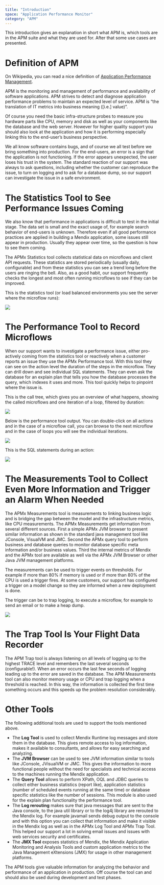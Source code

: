 ```yaml
---
title: "Introduction"
space: "Application Performance Monitor"
category: "APM"
---
```

This introduction gives an explanation in short what APM is, which tools are in the APM suite and what they
 are used for. After that some use cases are presented.

# Definition of APM

On Wikipedia, you can read a nice definition of [Application Performance Management](http://en.wikipedia.org/wiki/Application_performance_management).

APM is the monitoring and management of performance and availability of software applications. 
APM strives to detect and diagnose application performance problems to maintain an expected level of service. 
APM is “the translation of IT metrics into business meaning ([i.e.] value)”.

Of course you need the basic infra-structure probes to measure you hardware parts like CPU, memory and 
disk as well as your components like the database and the web server. However for higher quality support you should also look at the application and how it is performing especially linking this to the end-user’s business perspective.

We all know software contains bugs, and of course we all test before we bring something into production. 
For the end-users, an error is a sign that the application is not functioning. If the error appears 
unexpected, the user loses his trust in the system. The standard reaction of our support was always to 
ask questions, including whether the customer can reproduce the issue, to turn on logging and to ask for
 a database dump, so our support can investigate the issue in a safe environment.

# The Statistics Tool to See Performance Issues Coming

We also know that performance in applications is difficult to test in the initial stage. The data set is 
small and the exact usage of, for example search behavior of end-users is unknown. Therefore even if all
good performance practices are applied in building a Mendix application, some issues still appear in 
production. Usually they appear over time, so the question is how to see them coming.

The APMx Statistics tool collects statistical data on microflows and client API requests. These statistics
 are stored periodically (usually daily, configurable) and from these statistics you can see a trend long 
 before the users are ringing the bell. Also, as a good habit, our support frequently checks the longest 
 and most often running microflows to see if they can be improved.

This is the statistics tool (or load balanced environments you see the server where the microflow 
runs):

![](attachments/Introduction/Statistics_Tool.png)

# The Performance Tool to Record Microflows

When our support wants to investigate a performance issue, either pro-actively coming from the statistics
 tool or reactively when a customer reports an issue they use the APMx Performance tool. With this tool 
 they can see on the action level the duration of the steps in the microflow. They can drill down and see
  individual SQL statements. They can even ask the database for an explain plan that tells you how the 
  database processes the query, which indexes it uses and more. This tool quickly helps to pinpoint where
   the issue is.

This is the call tree, which gives you an overview of what happens, showing the called microflows and one iteration 
of a loop, filtered by duration:

![](attachments/Introduction/Performance_Tool_Tree_View.png)

Below is the performance tool output. You can double-click on all actions and in the case of a microflow call, you can browse to the next microflow and in the case of loops you will see the individual iterations.

![](attachments/Introduction/Performance_Tool_Browse_Microflow.png)

This is the SQL statements during an action:

![](attachments/Introduction/Performance_Tool_Browse_Actions.png)


# The Measurements Tool to Collect Even More Information and Trigger an Alarm When Needed

The APMx Measurements tool is measurements to linking business logic and is bridging the gap between the
 model and the infrastructure metrics, like CPU measurements. The APMx Measurements get information from
  several different sources. First a simple APMx JVM browser to present similar information as shown in
   the standard java management tool like JConsole, VisualVM and JMC. Second the APMx query tool to perform
    business and database queries to monitor database specific meta information and/or business values.
     Third the internal metrics of Mendix and the APMx tool are available as well via the APMx JVM Browser
      or other Java JVM management platforms.

The measurements can be used to trigger events on thresholds. For example if more than 80% if memory is used
 or if more than 80% of the CPU is used a trigger fires. At some customers, our support has configured a 
 trigger on a model change so they are informed when a new deployment is done.

The trigger can be to trap logging, to execute a microflow, for example to send an email or to make a 
heap dump.

![](attachments/Introduction/Measurements_Tool.png)

# The Trap Tool Is Your Flight Data Recorder

The APM Trap tool is always listening on all levels of logging up to the highest TRACE level and remembers 
the last several seconds (configurable!). When an error occurs the last few seconds of logging leading up
 to the error are saved in the database. The APM Measurements tool can also monitor memory usage or CPU and 
 trap logging when a threshold is reached. In this way, the information is collected the first time 
 something occurs and this speeds up the problem resolution considerably.

# Other Tools

The following additional tools are used to support the tools mentioned above.

* The **Log Tool** is used to collect Mendix Runtime log messages and store them in the database. 
This gives remote access to log information, makes it available to consultants, and allows for easy 
searching and analyzing.
* The **JVM Browser** can be used to see JVM information similar to tools like JConsole, JVisualVM or JMC.
 This gives the information to more functional people without the need for specialists and technical access
  to the machines running the Mendix application.
* The **Query Tool** allows to perform XPath, OQL and JDBC queries to collect either business statistics
 (report like), application statistics (number of scheduled events running at the same time) or database 
 specific statistics like the number of sessions. This module is also used for the explain plan functionality 
  the performance tool.
* The **Log rerouting** makes sure that java messages that are sent to the Java console, to the 
java util library or to the log4j library are rerouted to the Mendix log. For example javamail sends 
debug output to the console and with this option you can collect that information and make it visible 
in the Mendix log as well as in the APMx Log Tool and APMx Trap Tool. This helped our support a lot
 in solving email issues and issues with web services security and certificates.
* The **JMX Tool** exposes statistics of Mendix, the Mendix Application Monitoring and Analysis Tools
 and custom application metrics to the Java Management eXtensions (JMX) for usage in other 
 management platforms.

The APM tools give valuable information for analyzing the behavior and performance of an application 
in production. Off course the tool can and should also be used during development and test phases.
